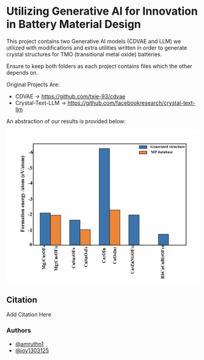 
# Utilizing Generative AI for Innovation in Battery Material Design

This project contains two Generative AI models (CDVAE and LLM) we utilized with modifications and extra utilities written in order to generate crystal structures for TMO (transitional metal oxide) batteries.

Ensure to keep both folders as each project contains files which the other depends on.

Original Projects Are:

- CDVAE -> https://github.com/txie-93/cdvae
- Crystal-Text-LLM -> https://github.com/facebookresearch/crystal-text-llm

An abstraction of our results is provided below:

![Diagram](assets/main.png)


## Citation

Add Citation Here


### Authors

- [@amruthn1](https://www.github.com/amruthn1)
- [@joy1303125](https://github.com/joy1303125)
